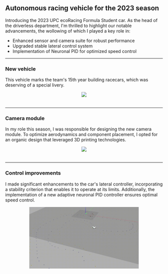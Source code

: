 ## Autonomous racing vehicle for the 2023 season

Introducing the 2023 UPC ecoRacing Formula Student car. As the head of the driverless department, I'm thrilled to highlight our notable advancements, the wollowing of which I played a key role in:
- Enhanced sensor and camera suite for robust performance
- Upgraded stable lateral control system
- Implementation of Neuronal PID for optimized speed control

---

### New vehicle
This vehicle marks the team's 15th year building racecars, which was deserving of a special livery.
<div style="text-align:center">
<img width = "350" src="images/car_smoke.jpg"/>
</div>
<br>

---

### Camera module
In my role this season, I was responsible for designing the new camera module. To optimize aerodynamics and component placement, I opted for an organic design that leveraged 3D printing technologies.
<div style="text-align:center">
<img width = "350" src="images/featherweight.gif"/>
</div>
<br/>

---

### Control improvements
I made significant enhancements to the car's lateral controller, incorporating a stability criterion that enables it to operate at its limits. Additionally, the implementation of a new adaptive neuronal PID controller ensures optimal speed control.
<div style="text-align:center">
<img width = "350" src="images/minicar.gif"/>
</div>
</br>

